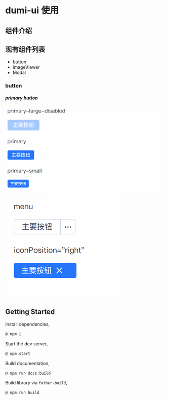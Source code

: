# dumi-ui 使用
## 组件介绍
## 现有组件列表
* button
* imageViewer
* Modal
### button 
##### primary button
![pri-btn](https://github.com/Verahuan/DinosaurUI/blob/master/docs/image/button-pri.gif)
![meau-btn](https://github.com/Verahuan/DinosaurUI/blob/master/docs/image/button-menu.gif)
## Getting Started
Install dependencies,
```bash
@ npm i
```
Start the dev server,
```bash
@ npm start
```
Build documentation,
```bash
@ npm run docs:build
```
Build library via `father-build`,
```bash
@ npm run build
```
